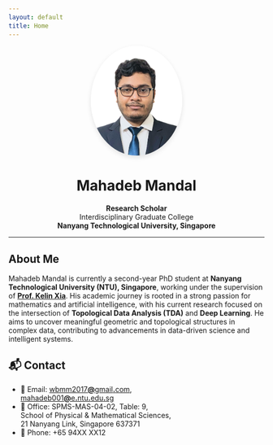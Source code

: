 ```yaml
---
layout: default
title: Home
---
```


<div align="center">
  <img src="assets/images/profile.png" alt="Profile Photo" width="180" style="border-radius: 50%; box-shadow: 0 4px 10px rgba(0,0,0,0.1);" />
  
  <h1>Mahadeb Mandal</h1>

  <p><strong>Research Scholar</strong><br>
  Interdisciplinary Graduate College<br>
  <strong>Nanyang Technological University, Singapore</strong></p>
</div>

---

## About Me

Mahadeb Mandal is currently a second-year PhD student at **Nanyang Technological University (NTU), Singapore**, working under the supervision of [**Prof. Kelin Xia**](https://personal.ntu.edu.sg/xiakelin/index.html). His academic journey is rooted in a strong passion for mathematics and artificial intelligence, with his current research focused on the intersection of **Topological Data Analysis (TDA)** and **Deep Learning**. He aims to uncover meaningful geometric and topological structures in complex data, contributing to advancements in data-driven science and intelligent systems.


<section class="contact-animated">
  <h2>📬 Contact</h2>
  <ul class="contact-info">
    <li>
      <span>📧 Email:</span> 
      <a href="mailto:wbmm2017@gmail.com">wbmm2017<strong>@</strong>gmail<strong>.</strong>com</a>,<br> 
      <a href="mailto:mahadeb001@e.ntu.edu.sg">mahadeb001<strong>@</strong>e<strong>.</strong>ntu<strong>.</strong>edu<strong>.</strong>sg</a>
    </li>
    <li>
      <span>📍 Office:</span> SPMS-MAS-04-02, Table: 9,<br>
      School of Physical & Mathematical Sciences,<br> 
      21 Nanyang Link, Singapore 637371
    </li>
    <li>
      <span>📱 Phone:</span> +65 94XX XX12
    </li>
  </ul>
</section>
